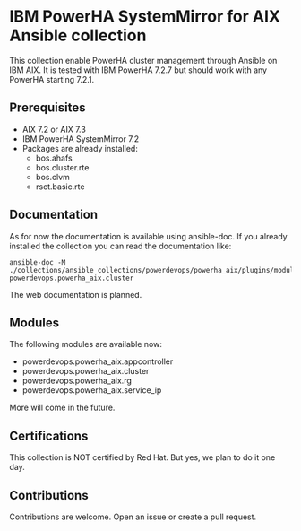 # IBM PowerHA SystemMirror for AIX Ansible collection

This collection enable PowerHA cluster management through Ansible on IBM AIX.
It is tested with IBM PowerHA 7.2.7 but should work with any PowerHA starting 7.2.1.

## Prerequisites

- AIX 7.2 or AIX 7.3
- IBM PowerHA SystemMirror 7.2
- Packages are already installed:
  - bos.ahafs
  - bos.cluster.rte
  - bos.clvm
  - rsct.basic.rte

## Documentation

As for now the documentation is available using ansible-doc. If you already installed the collection you
can read the documentation like:

```
ansible-doc -M ./collections/ansible_collections/powerdevops/powerha_aix/plugins/modules powerdevops.powerha_aix.cluster
```

The web documentation is planned.

## Modules

The following modules are available now:

* powerdevops.powerha_aix.appcontroller
* powerdevops.powerha_aix.cluster
* powerdevops.powerha_aix.rg
* powerdevops.powerha_aix.service_ip

More will come in the future.

## Certifications

This collection is NOT certified by Red Hat. But yes, we plan to do it one day.

## Contributions

Contributions are welcome. Open an issue or create a pull request.
